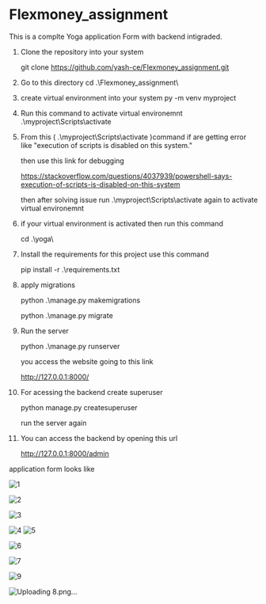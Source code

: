 # Flexmoney_assignment

This is a complte Yoga application Form with backend intigraded. 

1. Clone the repository into your system

     git clone https://github.com/yash-ce/Flexmoney_assignment.git

2. Go to this directory
     cd .\Flexmoney_assignment\

3. create virtual environment into your system
     py -m venv myproject

4. Run this command to activate virtual environemnt 
     .\myproject\Scripts\activate

5. From this ( .\myproject\Scripts\activate  )command if are getting error like "execution of scripts is disabled on this system."
     
     then use this link for debugging  
     
     https://stackoverflow.com/questions/4037939/powershell-says-execution-of-scripts-is-disabled-on-this-system

     then after solving issue run .\myproject\Scripts\activate again to  activate virtual environemnt 

6. if your virtual environment is activated then run this command

     cd .\yoga\

7.  Install the requirements for this project use this command

     pip install -r .\requirements.txt
  
8.   apply migrations 

     python .\manage.py makemigrations

     python .\manage.py migrate

9.   Run the server 

     python .\manage.py runserver
  
     you access the website going to this link
  
     http://127.0.0.1:8000/
  
10.  For acessing the backend create superuser

     python manage.py createsuperuser
  
      run the server again

11.   You can access the backend by opening this url

      http://127.0.0.1:8000/admin
  
  
  
  application form looks like 
  
  
  ![1](https://user-images.githubusercontent.com/66213227/207026514-41cceff9-978f-4104-b5e1-e2afed9d9aef.png)


![2](https://user-images.githubusercontent.com/66213227/207026600-a10b89ba-ef00-4611-998a-16d4791f8099.png)

![3](https://user-images.githubusercontent.com/66213227/207026652-20cd4eb8-01a6-437f-84f2-a3ea952a71bd.png)

![4](https://user-images.githubusercontent.com/66213227/207026692-aa1b4223-d399-479a-b584-5d2a699247b4.png)
![5](https://user-images.githubusercontent.com/66213227/207026730-849dcb5e-ebf7-4348-a00d-a26b810c43bb.png)

![6](https://user-images.githubusercontent.com/66213227/207026761-adc88b25-9f64-44c2-9441-07e2ae65057a.png)

![7](https://user-images.githubusercontent.com/66213227/207026800-00665996-eee5-4a54-9f81-6d68b46dc1f1.png)






![9](https://user-images.githubusercontent.com/66213227/207027373-8a57d72a-bacd-4236-ac45-a9900af172d8.png)









  
![Uploading 8.png…]()
